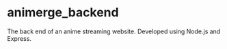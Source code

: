 # animerge_backend

The back end of an anime streaming website. Developed using Node.js and Express.
